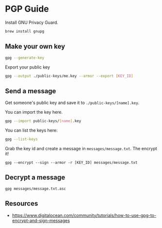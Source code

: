 # PGP Guide

Install GNU Privacy Guard.

```sh
brew install gnupg
```

## Make your own key

```sh
gpg --generate-key
```

Export your public key
```sh
gpg --output ./public-keys/me.key --armor --export [KEY_ID]
```

## Send a message

Get someone's public key and save it to `./public-keys/[name].key`.

You can import the key here.
```sh
gpg --import public-keys/[name].key
```

You can list the keys here:
```sh
gpg --list-keys
```

Grab the key id and create a message in `messages/message.txt`. The encrypt it!
```
gpg --encrypt --sign --armor -r [KEY_ID] messages/message.txt
```

## Decrypt a message

```
gpg messages/message.txt.asc
```

## Resources
- https://www.digitalocean.com/community/tutorials/how-to-use-gpg-to-encrypt-and-sign-messages